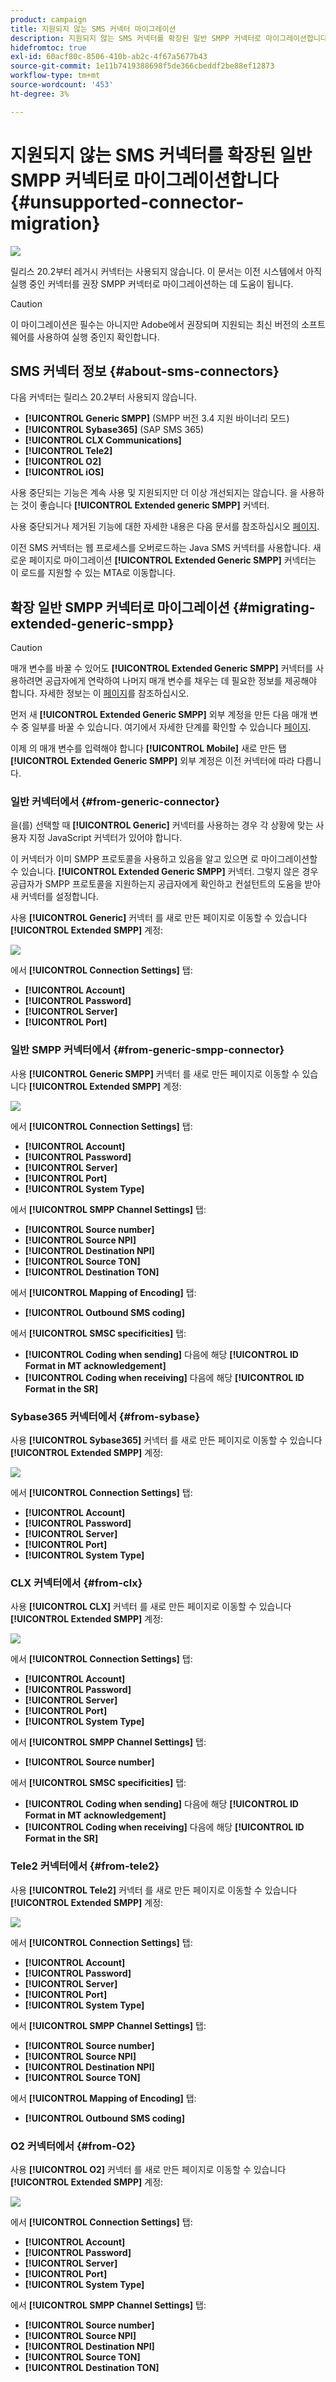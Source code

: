 ```yaml
---
product: campaign
title: 지원되지 않는 SMS 커넥터 마이그레이션
description: 지원되지 않는 SMS 커넥터를 확장된 일반 SMPP 커넥터로 마이그레이션합니다
hidefromtoc: true
exl-id: 60acf80c-8506-410b-ab2c-4f67a5677b43
source-git-commit: 1e11b7419388698f5de366cbeddf2be88ef12873
workflow-type: tm+mt
source-wordcount: '453'
ht-degree: 3%

---
```


# 지원되지 않는 SMS 커넥터를 확장된 일반 SMPP 커넥터로 마이그레이션합니다{#unsupported-connector-migration}

![](../../assets/v7-only.svg)

릴리스 20.2부터 레거시 커넥터는 사용되지 않습니다. 이 문서는 이전 시스템에서 아직 실행 중인 커넥터를 권장 SMPP 커넥터로 마이그레이션하는 데 도움이 됩니다.

>[!CAUTION]
>
>이 마이그레이션은 필수는 아니지만 Adobe에서 권장되며 지원되는 최신 버전의 소프트웨어를 사용하여 실행 중인지 확인합니다.

## SMS 커넥터 정보 {#about-sms-connectors}

다음 커넥터는 릴리스 20.2부터 사용되지 않습니다.

* **[!UICONTROL Generic SMPP]** (SMPP 버전 3.4 지원 바이너리 모드)
* **[!UICONTROL Sybase365]** (SAP SMS 365)
* **[!UICONTROL CLX Communications]**
* **[!UICONTROL Tele2]**
* **[!UICONTROL O2]**
* **[!UICONTROL iOS]**

사용 중단되는 기능은 계속 사용 및 지원되지만 더 이상 개선되지는 않습니다. 을 사용하는 것이 좋습니다 **[!UICONTROL Extended generic SMPP]** 커넥터.

사용 중단되거나 제거된 기능에 대한 자세한 내용은 다음 문서를 참조하십시오 [페이지](../../rn/using/deprecated-features.md).

이전 SMS 커넥터는 웹 프로세스를 오버로드하는 Java SMS 커넥터를 사용합니다. 새로운 페이지로 마이그레이션 **[!UICONTROL Extended Generic SMPP]** 커넥터는 이 로드를 지원할 수 있는 MTA로 이동합니다.

## 확장 일반 SMPP 커넥터로 마이그레이션 {#migrating-extended-generic-smpp}

>[!CAUTION]
>
>매개 변수를 바꿀 수 있어도 **[!UICONTROL Extended Generic SMPP]** 커넥터를 사용하려면 공급자에게 연락하여 나머지 매개 변수를 채우는 데 필요한 정보를 제공해야 합니다. 자세한 정보는 이 [페이지](sms-protocol.md)를 참조하십시오.

먼저 새 **[!UICONTROL Extended Generic SMPP]** 외부 계정을 만든 다음 매개 변수 중 일부를 바꿀 수 있습니다. 여기에서 자세한 단계를 확인할 수 있습니다 [페이지](sms-set-up.md#creating-an-smpp-external-account).

이제 의 매개 변수를 입력해야 합니다 **[!UICONTROL Mobile]** 새로 만든 탭 **[!UICONTROL Extended Generic SMPP]** 외부 계정은 이전 커넥터에 따라 다릅니다.

### 일반 커넥터에서 {#from-generic-connector}

을(를) 선택할 때 **[!UICONTROL Generic]** 커넥터를 사용하는 경우 각 상황에 맞는 사용자 지정 JavaScript 커넥터가 있어야 합니다.

이 커넥터가 이미 SMPP 프로토콜을 사용하고 있음을 알고 있으면 로 마이그레이션할 수 있습니다. **[!UICONTROL Extended Generic SMPP]** 커넥터. 그렇지 않은 경우 공급자가 SMPP 프로토콜을 지원하는지 공급자에게 확인하고 컨설턴트의 도움을 받아 새 커넥터를 설정합니다.

사용 **[!UICONTROL Generic]** 커넥터 를 새로 만든 페이지로 이동할 수 있습니다 **[!UICONTROL Extended SMPP]** 계정:

![](assets/smpp_generic.png)

에서 **[!UICONTROL Connection Settings]** 탭:

* **[!UICONTROL Account]**
* **[!UICONTROL Password]**
* **[!UICONTROL Server]**
* **[!UICONTROL Port]**

### 일반 SMPP 커넥터에서 {#from-generic-smpp-connector}

사용 **[!UICONTROL Generic SMPP]** 커넥터 를 새로 만든 페이지로 이동할 수 있습니다 **[!UICONTROL Extended SMPP]** 계정:

![](assets/smpp_generic_2.png)

에서 **[!UICONTROL Connection Settings]** 탭:

* **[!UICONTROL Account]**
* **[!UICONTROL Password]**
* **[!UICONTROL Server]**
* **[!UICONTROL Port]**
* **[!UICONTROL System Type]**

에서 **[!UICONTROL SMPP Channel Settings]** 탭:

* **[!UICONTROL Source number]**
* **[!UICONTROL Source NPI]**
* **[!UICONTROL Destination NPI]**
* **[!UICONTROL Source TON]**
* **[!UICONTROL Destination TON]**

에서 **[!UICONTROL Mapping of Encoding]** 탭:

* **[!UICONTROL Outbound SMS coding]**

에서 **[!UICONTROL SMSC specificities]** 탭:

* **[!UICONTROL Coding when sending]** 다음에 해당 **[!UICONTROL ID Format in MT acknowledgement]**
* **[!UICONTROL Coding when receiving]** 다음에 해당 **[!UICONTROL ID Format in the SR]**

### Sybase365 커넥터에서 {#from-sybase}

사용 **[!UICONTROL Sybase365]** 커넥터 를 새로 만든 페이지로 이동할 수 있습니다 **[!UICONTROL Extended SMPP]** 계정:

![](assets/smpp_3.png)

에서 **[!UICONTROL Connection Settings]** 탭:

* **[!UICONTROL Account]**
* **[!UICONTROL Password]**
* **[!UICONTROL Server]**
* **[!UICONTROL Port]**
* **[!UICONTROL System Type]**

### CLX 커넥터에서 {#from-clx}

사용 **[!UICONTROL CLX]** 커넥터 를 새로 만든 페이지로 이동할 수 있습니다 **[!UICONTROL Extended SMPP]** 계정:

![](assets/smpp_4.png)

에서 **[!UICONTROL Connection Settings]** 탭:

* **[!UICONTROL Account]**
* **[!UICONTROL Password]**
* **[!UICONTROL Server]**
* **[!UICONTROL Port]**
* **[!UICONTROL System Type]**

에서 **[!UICONTROL SMPP Channel Settings]** 탭:

* **[!UICONTROL Source number]**

에서 **[!UICONTROL SMSC specificities]** 탭:

* **[!UICONTROL Coding when sending]** 다음에 해당 **[!UICONTROL ID Format in MT acknowledgement]**
* **[!UICONTROL Coding when receiving]** 다음에 해당 **[!UICONTROL ID Format in the SR]**

### Tele2 커넥터에서 {#from-tele2}

사용 **[!UICONTROL Tele2]** 커넥터 를 새로 만든 페이지로 이동할 수 있습니다 **[!UICONTROL Extended SMPP]** 계정:

![](assets/smpp_6.png)

에서 **[!UICONTROL Connection Settings]** 탭:

* **[!UICONTROL Account]**
* **[!UICONTROL Password]**
* **[!UICONTROL Server]**
* **[!UICONTROL Port]**
* **[!UICONTROL System Type]**

에서 **[!UICONTROL SMPP Channel Settings]** 탭:

* **[!UICONTROL Source number]**
* **[!UICONTROL Source NPI]**
* **[!UICONTROL Destination NPI]**
* **[!UICONTROL Source TON]**

에서 **[!UICONTROL Mapping of Encoding]** 탭:

* **[!UICONTROL Outbound SMS coding]**

### O2 커넥터에서 {#from-O2}

사용 **[!UICONTROL O2]** 커넥터 를 새로 만든 페이지로 이동할 수 있습니다 **[!UICONTROL Extended SMPP]** 계정:

![](assets/smpp_5.png)

에서 **[!UICONTROL Connection Settings]** 탭:

* **[!UICONTROL Account]**
* **[!UICONTROL Password]**
* **[!UICONTROL Server]**
* **[!UICONTROL Port]**
* **[!UICONTROL System Type]**

에서 **[!UICONTROL SMPP Channel Settings]** 탭:

* **[!UICONTROL Source number]**
* **[!UICONTROL Source NPI]**
* **[!UICONTROL Destination NPI]**
* **[!UICONTROL Source TON]**
* **[!UICONTROL Destination TON]**
